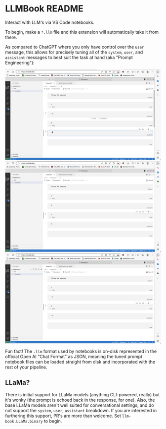# LLMBook README

Interact with LLM's via VS Code notebooks.

To begin, make a `*.llm` file and this extension will automatically take it from there.

As compared to ChatGPT where you only have control over the `user` message, this allows for precisely tuning all of the `system`, `user`, and `assistant` messages to best suit the task at hand (aka "Prompt Engineering"):

![example of overriding the assistant's response](e1.png)
![example of overriding the assistant's response](e2.png)
![example of overriding the assistant's response](e3.png)

Fun fact! The `.llm` format used by notebooks is on-disk represented in the official Open AI "Chat Format" as JSON, meaning the tuned prompt notebook files can be loaded straight from disk and incorporated with the rest of your pipeline.

## LLaMa?

There is initial support for LLaMa models (anything CLI-powered, really) but it's wonky (the prompt is echoed back in the response, for one). Also, the base LLaMa models aren't well suited for conversational settings, and do not support the `system`, `user`, `assistant` breakdown. If you are interested in furthering this support, PR's are more than welcome. Set `llm-book.LLaMa.binary` to begin.

